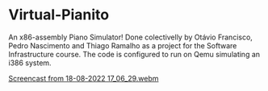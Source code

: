 # Virtual-Pianito

An x86-assembly Piano Simulator! Done colectivelly by Otávio Francisco, Pedro Nascimento and Thiago Ramalho as a project for the Software Infrastructure course. The code is configured to run on Qemu simulating an i386 system.


[Screencast from 18-08-2022 17_06_29.webm](https://user-images.githubusercontent.com/105547941/185486469-4a153f0b-3d8c-47d8-b8ef-747b0cc81dc9.webm)
